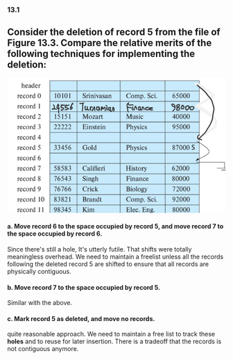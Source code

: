 ### 13.1

Consider the deletion of record 5 from the file of Figure 13.3. Compare the relative merits of the following techniques for implementing the deletion:
---

![alt text](image.png)
#### a. Move record 6 to the space occupied by record 5, and move record 7 to the space occupied by record 6.

Since there's still a hole, It's utterly futile. That shifts were totally meaningless overhead. We need to maintain a freelist unless all the records following the deleted record 5 are shifted to ensure that all records are physically contiguous.

#### b. Move record 7 to the space occupied by record 5.

Similar with the above.

#### c. Mark record 5 as deleted, and move no records.

quite reasonable approach. We need to maintain a free list to track these <b>holes</b> and to reuse for later insertion. There is a tradeoff that the records is not contiguous anymore.

